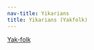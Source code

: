 ```yaml
---
nav-title: Yikarians
title: Yikarians (Yakfolk)
---
```


[Yak-folk](http://forgottenrealms.wikia.com/wiki/Yak_folk)
